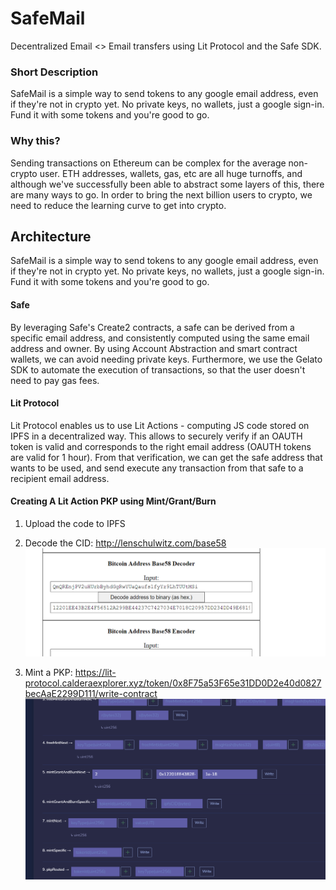 # SafeMail
Decentralized Email <> Email transfers using Lit Protocol and the Safe SDK.

### Short Description
SafeMail is a simple way to send tokens to any google email address, even if they're not in crypto yet. No private keys, no wallets, just a google sign-in. Fund it with some tokens and you're good to go.

### Why this?
Sending transactions on Ethereum can be complex for the average non-crypto user. ETH addresses, wallets, gas, etc are all huge turnoffs, and although we've successfully been able to abstract some layers of this, there are many ways to go. In order to bring the next billion users to crypto, we need to reduce the learning curve to get into crypto.

## Architecture
SafeMail is a simple way to send tokens to any google email address, even if they're not in crypto yet. No private keys, no wallets, just a google sign-in. Fund it with some tokens and you're good to go.

#### Safe 
By leveraging Safe's Create2 contracts, a safe can be derived from a specific email address, and consistently computed using the same email address and owner. By using Account Abstraction and smart contract wallets, we can avoid needing private keys. Furthermore, we use the Gelato SDK to automate the execution of transactions, so that the user doesn't need to pay gas fees.

#### Lit Protocol
Lit Protocol enables us to use Lit Actions - computing JS code stored on IPFS in a decentralized way. This allows to securely verify if an OAUTH token is valid and corresponds to the right email address (OAUTH tokens are valid for 1 hour). From that verification, we can get the safe address that wants to be used, and send execute any transaction from that safe to a recipient email address.

#### Creating A Lit Action PKP using Mint/Grant/Burn

1. Upload the code to IPFS

2. Decode the CID: http://lenschulwitz.com/base58 
![Alt text](./assets/image-2.png)

3. Mint a PKP: https://lit-protocol.calderaexplorer.xyz/token/0x8F75a53F65e31DD0D2e40d0827becAaE2299D111/write-contract
![Alt text](./assets/image-1.png)